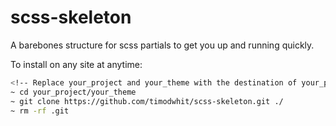 scss-skeleton
=============

A barebones structure for scss partials to get you up and running quickly.

To install on any site at anytime:

```bash
<!-- Replace your_project and your_theme with the destination of your_project and your theme -->
~ cd your_project/your_theme
~ git clone https://github.com/timodwhit/scss-skeleton.git ./
~ rm -rf .git

```
